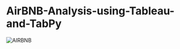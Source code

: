 # AirBNB-Analysis-using-Tableau-and-TabPy

![AIRBNB](https://github.com/tejasparvathappa/AirBNB-Analysis-using-Tableau-and-TabPy/assets/94259636/8d3dcebb-40a6-436d-a3c8-7b6d6ade8246)
